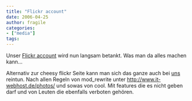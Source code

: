 ```yaml
---
title: "Flickr account"
date: 2006-04-25
author: fragile
categories:
- ["media"]
tags:
---
```

Unser <a target="_blank" title="flickr account" href="http://www.flickr.com/photos/23631561@N00/">Flickr account</a> wird nun langsam betankt. Was man da alles machen kann...

Alternativ zur cheesy flickr Seite kann man sich das ganze auch bei <a title="unser flickr foto pool" href="http://www.it-webhost.de/photos/">uns</a> reintun. Nach allen Regeln von mod_rewrite unter <a href="http://www.it-webhost.de/photos/">http://www.it-webhost.de/photos/</a> und sowas von cool. Mit features die es nicht geben darf und von Leuten die ebenfalls verboten gehören.